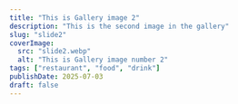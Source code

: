 ```yaml
---
title: "This is Gallery image 2"
description: "This is the second image in the gallery"
slug: "slide2"
coverImage:
  src: "slide2.webp"
  alt: "This is Gallery image number 2"
tags: ["restaurant", "food", "drink"]
publishDate: 2025-07-03
draft: false
---
```

